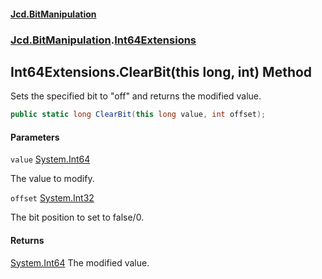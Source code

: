 #### [Jcd.BitManipulation](index.md 'index')
### [Jcd.BitManipulation](Jcd.BitManipulation.md 'Jcd.BitManipulation').[Int64Extensions](Jcd.BitManipulation.Int64Extensions.md 'Jcd.BitManipulation.Int64Extensions')

## Int64Extensions.ClearBit(this long, int) Method

Sets the specified bit to "off" and returns the modified value.

```csharp
public static long ClearBit(this long value, int offset);
```
#### Parameters

<a name='Jcd.BitManipulation.Int64Extensions.ClearBit(thislong,int).value'></a>

`value` [System.Int64](https://docs.microsoft.com/en-us/dotnet/api/System.Int64 'System.Int64')

The value to modify.

<a name='Jcd.BitManipulation.Int64Extensions.ClearBit(thislong,int).offset'></a>

`offset` [System.Int32](https://docs.microsoft.com/en-us/dotnet/api/System.Int32 'System.Int32')

The bit position to set to false/0.

#### Returns
[System.Int64](https://docs.microsoft.com/en-us/dotnet/api/System.Int64 'System.Int64')
The modified value.